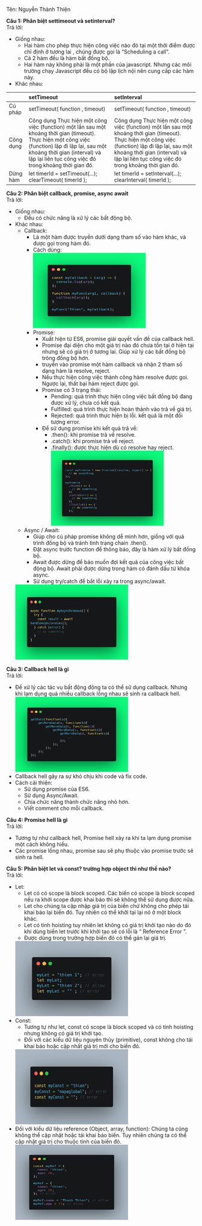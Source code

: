 Tên: Nguyễn Thành Thiện

<b>Câu 1: Phân biệt settimeout và setinterval?</b><br />
Trả lời:

- Giống nhau:
  - Hai hàm cho phép thực hiện công việc nào đó tại một thời điểm được chỉ định ở tương lai , chúng được gọi là “Scheduling a call”.
  - Cả 2 hàm đều là hàm bất đồng bộ.
  - Hai hàm này không phải là một phần của javascript. Nhưng các môi trường chạy Javascript đều có bộ lập lịch nội nên cung cấp các hàm này.
- Khác nhau:

|           | setTimeout                                                                                                                                                                                                                                  | setInterval                                                                                                                                                                                                                                 |
| :-------- | :------------------------------------------------------------------------------------------------------------------------------------------------------------------------------------------------------------------------------------------ | :------------------------------------------------------------------------------------------------------------------------------------------------------------------------------------------------------------------------------------------ |
| Cú pháp   | setTimeout( function , timeout)                                                                                                                                                                                                             | setTimeout( function , timeout)                                                                                                                                                                                                             |
| Công dụng | Công dụng Thực hiện một công việc (function) một lần sau một khoảng thời gian (timeout). Thực hiện một công việc (function) lặp đi lặp lại, sau một khoảng thời gian (interval) và lặp lại liên tục công việc đó trong khoảng thời gian đó. | Công dụng Thực hiện một công việc (function) một lần sau một khoảng thời gian (timeout). Thực hiện một công việc (function) lặp đi lặp lại, sau một khoảng thời gian (interval) và lặp lại liên tục công việc đó trong khoảng thời gian đó. |
| Dừng hàm  | let timerId = setTimeout(...);<br />clearTimeout( timerId );                                                                                                                                                                                | let timerId = setInterval(...);<br />clearInterval( timerId );                                                                                                                                                                              |

<b>Câu 2: Phân biệt callback, promise, async await</b><br />
Trả lời:

- Giống nhau:
  - Đều có chức năng là xử lý các bất động bộ.
- Khác nhau: 
    - Callback: 
        - Là một hàm được truyền dưới dạng tham số vào hàm khác, và được gọi trong hàm đó.<br /> 
        - Cách dùng:<br />
            <img  src='../image/callback.png' width='300px' height='200px' style="text-align:center" />
        - Promise:
            - Xuất hiện từ ES6, promise giải quyết vấn đề của callback hell.
            - Promise đại diện cho một giá trị nào đó chưa tồn tại ở hiện tại nhưng sẽ có giá trị ở tương lai. Giúp xử lý các bất đồng bộ trông đồng bộ hơn.
            - truyền vào promise một hàm callback và  nhận 2 tham số dạng hàm là resolve, reject.
            - Nếu thực hiện công việc thành công hàm resolve được goi. Ngược lại, thất bại hàm reject được gọi.
            - Promise có 3 trạng thái:
                - Pending: quá trình thực hiện công việc bất đồng bộ đang được xử lý, chưa có kết quả.
                - Fulfilled: quá trình thực hiện hoàn thành vào trả về giá trị.
                - Rejected: quá trình thực hiện bị lỗi. kết quả là một đối tượng error.
            - Để sử dụng promise khi kết quả trả về:
                - .then(): khi promise trả về resolve.
                - .catch(): khi promise trả về reject.
                - .finally(): được thực hiện dù có resolve hay reject. <br /><img  src='../image/promise.png' width='300px' height='200px' style="text-align:center" />
    - Async / Await: 
        - Giúp cho cú pháp promise không dễ mình hơn, giống với quá trình đồng bộ và tránh tình trạng chain .then().
        - Đặt async trước function để thông báo, đây là hàm xử lý bất đồng bộ.
        - Await được dừng để báo muốn đợi kết quả của công việc bất động bộ. Await phải được dừng trong hàm có đánh dấu từ khóa async.
        - Sử dụng try/catch để bắt lỗi xảy ra trong async/await.<br />
    <img  src='../image/async_await.png' width='300px' height='200px' style="text-align:center" />

<b>Câu 3: Callback hell là gì</b><br />
Trả lời:

- Để xử lý các tác vụ bất động động ta có thể sử dụng callback. Nhưng khi lạm dụng quá nhiều callback lồng nhau sẽ sinh ra callback hell.<br />
    <img  src='../image/callback-hell.png' width='300px' height='200px' style="text-align:center" />
- Callback hell gây ra sự khó chịu khi code và fix code.
- Cách cải thiện:
    - Sử dụng promise của ES6.
    - Sử dụng Async/Await.
    - Chia chức năng thành chức năng nhỏ hơn.
    - Viết comment cho mỗi callback.

<b>Câu 4: Promise hell là gì</b><br />
Trả lời:

-	Tương tự như callback hell, Promise hell xảy ra khi  ta lạm dụng promise một cách không hiểu.
-	Các promise lồng nhau, promise sau sẽ phụ thuộc vào promise trước sẽ sinh ra hell.

<b>Câu 5: Phân biệt let và const? trường hợp object thì như thế nào?</b><br />
Trả lời:

-	Let:
    +	Let có có scope là block scoped. Các biến có scope là block scoped nếu ra khởi scope được khai báo thì sẽ không thể sử dụng được nữa.
    +	Let cho chúng ta cập nhập giá trị của biến chứ không cho phép tái khai báo lại biến đó. Tuy nhiên có thể khởi tại lại nó ở một block khác.
    +	Let có tính hoisting tuy nhiên let không có giá trị khởi tạo nào do đó khi dùng biến let trước khi khởi tạo sẽ có lỗi là “ Reference Error ”.
    +	Được dùng trong trường hợp biến đó có thể gán lại giá trị.<br />
    <img  src='../image/let.png' width='300px' height='200px' style="text-align:center" />
-	Const:
    +	Tương tự như let, const có scope là block scoped và có tính hoisting nhưng không có giá trị khởi tạo.
    +	Đối với các kiểu dữ liệu nguyên thủy (primitive), const không cho tái khai báo hoặc cập nhất giá trị mới cho biến đó.<br />
    <img  src='../image/const-1.png' width='300px' height='200px' style="text-align:center" />
-	Đối với kiểu dữ liệu reference (Object, array, function): Chúng ta cũng không thể cập nhật hoặc tái khai báo biến. Tuy nhiên chúng ta có thể cập nhật giá trị cho thuộc tính của biến đó.<br />
    <img  src='../image/const-2.png' width='300px' height='200px' style="text-align:center" />
